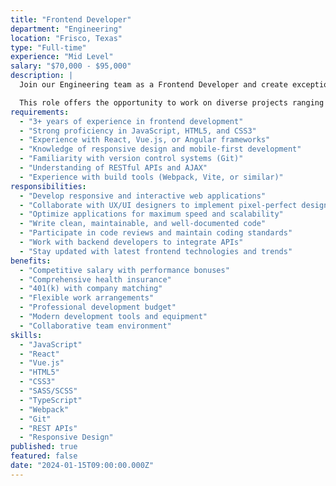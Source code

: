 ```yaml
---
title: "Frontend Developer"
department: "Engineering"
location: "Frisco, Texas"
type: "Full-time"
experience: "Mid Level"
salary: "$70,000 - $95,000"
description: |
  Join our Engineering team as a Frontend Developer and create exceptional user experiences for our clients and internal applications. You'll work with modern JavaScript frameworks and collaborate closely with our design and backend teams to deliver high-quality web applications.

  This role offers the opportunity to work on diverse projects ranging from enterprise dashboards to customer-facing applications, using the latest frontend technologies and best practices.
requirements:
  - "3+ years of experience in frontend development"
  - "Strong proficiency in JavaScript, HTML5, and CSS3"
  - "Experience with React, Vue.js, or Angular frameworks"
  - "Knowledge of responsive design and mobile-first development"
  - "Familiarity with version control systems (Git)"
  - "Understanding of RESTful APIs and AJAX"
  - "Experience with build tools (Webpack, Vite, or similar)"
responsibilities:
  - "Develop responsive and interactive web applications"
  - "Collaborate with UX/UI designers to implement pixel-perfect designs"
  - "Optimize applications for maximum speed and scalability"
  - "Write clean, maintainable, and well-documented code"
  - "Participate in code reviews and maintain coding standards"
  - "Work with backend developers to integrate APIs"
  - "Stay updated with latest frontend technologies and trends"
benefits:
  - "Competitive salary with performance bonuses"
  - "Comprehensive health insurance"
  - "401(k) with company matching"
  - "Flexible work arrangements"
  - "Professional development budget"
  - "Modern development tools and equipment"
  - "Collaborative team environment"
skills:
  - "JavaScript"
  - "React"
  - "Vue.js"
  - "HTML5"
  - "CSS3"
  - "SASS/SCSS"
  - "TypeScript"
  - "Webpack"
  - "Git"
  - "REST APIs"
  - "Responsive Design"
published: true
featured: false
date: "2024-01-15T09:00:00.000Z"
---
```

